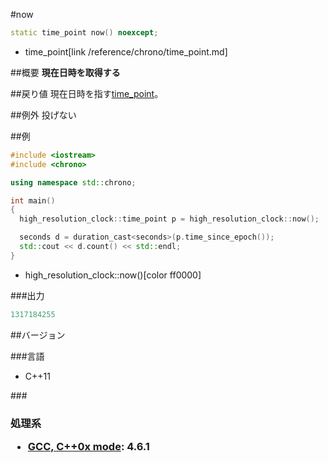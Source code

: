 #now
```cpp
static time_point now() noexcept;
```
* time_point[link /reference/chrono/time_point.md]

##概要
<b>現在日時を取得する</b>
<b></b>

##戻り値
現在日時を指す[time_point](/reference/chrono/time_point.md)。

##例外
投げない

##例
```cpp
#include <iostream>
#include <chrono>

using namespace std::chrono;

int main()
{
  high_resolution_clock::time_point p = high_resolution_clock::now();

  seconds d = duration_cast<seconds>(p.time_since_epoch());
  std::cout << d.count() << std::endl;
}
```
* high_resolution_clock::now()[color ff0000]

###出力
```cpp
1317184255
```

##バージョン

###言語

- C++11

###<span style='font-size:13px;font-weight:normal'><h3>処理系

- [GCC, C++0x mode](/implementation#gcc.md): 4.6.1
</span></h3>

